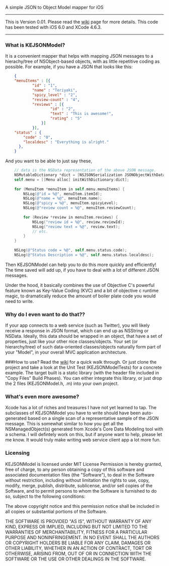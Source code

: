 A simple JSON to Object Model mapper for iOS

---
This is Version 0.01. Please read the [wiki](https://github.com/kechan/KEJSONModel/wiki) page for more details. This code has been tested with iOS 6.0 and XCode 4.6.3.

---

### What is KEJSONModel?
It is a convenient mapper that helps with mapping JSON messages to a hierachy/tree of NSObject-based 
objects, with as little repetitive coding as possible. For example, if you have a JSON that looks like this:

```json
    { 
	"menuItems" : [{
			"id" : "1",
			"name" : "Teriyaki",
			"spicy_level" : "2",
			"review-count" : "4",
			"reviews" : [{
					"id" : "2",
					"text" : "This is awesome!",
					"rating" : "5"
				}]
			}],
	"status" : {
		"code" : "0",
		"localdesc" : "Everything is alright."
      },
    }
```
 And you want to be able to just say these,
 
```objective-c
 	// data is the NSData representation of the above JSON message.
 	NSMutableDictionary *dict = [NSJSONSerialization JSONObjectWithData:data options:0 error:&error];
 	self.menu = [[Menu alloc] initWithDictionary:dict];
 	
 	for (MenuItem *menuItem in self.menu.menuItems) {
 		NSLog(@"id = %@", menuItem.itemId);
 		NSLog(@"name = %@", menuItem.name);
 		NSLog(@"spicy = %@", menuItem.spicyLevel);
 		NSLog(@"review count = %@", menuItem.reviewCount);
 		
 		for (Review *review in menuItem.reviews) {
 			NSLog("review id = %@", review.reviewId);
 			NSLog("review text = %@", review.text);
 			// etc.
 		}
 	}
 	
 	NSLog(@"Status code = %@", self.menu.status.code);
 	NSLog(@"Status Description = %@", self.menu.status.localdesc);
 ```
 
Then KEJSONModel can help you to do this more quickly and efficiently! The time saved will add up, if you have to deal with
a lot of different JSON messages.

Under the hood, it basically combines the use of Objective C's powerful feature known as Key-Value Coding (KVC) and a bit of objective c runtime magic, to dramatically reduce
the amount of boiler plate code you would need to write.

### Why do I even want to do that??
If your app connects to a web service (such as Twitter), you will likely receive a response in JSON format, which can end
up as NSString or NSData. Ideally, this data should be wrapped in an object, that have a set of properties, just like your
other nice classes/objects. Your set (or hierarchy/tree) of such data-oriented classes/objects naturally form part of your "Model",
in your overall MVC application architecture.


###How to use?
Read the [wiki](https://github.com/kechan/KEJSONModel/wiki) for a quick walk through. Or just clone the project and take
a look at the Unit Test (KEJSONModelTests) for a concrete example. The target built is a static library (with the header file included in "Copy Files"
Build Phases). You can either integrate this library, or just drop the 2 files (KEJSONModel.h, .m) into
your own project.

### What's even more awesome?
Xcode has a lot of riches and treasures I have not yet learned to tap. The subclasses of KEJSONModel you have to write
should have been auto-generated based on a single scan of a representative sample of the JSON message. This is somewhat
similar to how you 
get all the NSManagedObject(s) generated from Xcode's Core Data Modeling tool with a schema. I will defintely work on this, but if 
anyone want to help, please let me know. It would truly make writing web service client app a lot more fun.

### Licensing
KEJSONModel is licensed under MIT License Permission is hereby granted, free of charge, 
to any person obtaining a copy
of this software and associated documentation files (the "Software"), to deal
in the Software without restriction, including without limitation the rights
to use, copy, modify, merge, publish, distribute, sublicense, and/or sell
copies of the Software, and to permit persons to whom the Software is
furnished to do so, subject to the following conditions:

The above copyright notice and this permission notice shall be included in
all copies or substantial portions of the Software.

THE SOFTWARE IS PROVIDED "AS IS", WITHOUT WARRANTY OF ANY KIND, EXPRESS OR
IMPLIED, INCLUDING BUT NOT LIMITED TO THE WARRANTIES OF MERCHANTABILITY,
FITNESS FOR A PARTICULAR PURPOSE AND NONINFRINGEMENT. IN NO EVENT SHALL THE
AUTHORS OR COPYRIGHT HOLDERS BE LIABLE FOR ANY CLAIM, DAMAGES OR OTHER
LIABILITY, WHETHER IN AN ACTION OF CONTRACT, TORT OR OTHERWISE, ARISING FROM,
OUT OF OR IN CONNECTION WITH THE SOFTWARE OR THE USE OR OTHER DEALINGS IN
THE SOFTWARE.
